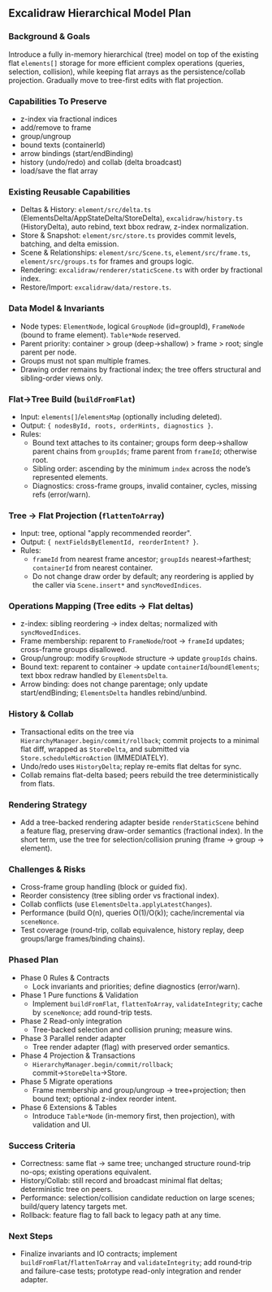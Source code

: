 ## Excalidraw Hierarchical Model Plan

### Background & Goals

Introduce a fully in-memory hierarchical (tree) model on top of the existing flat `elements[]` storage for more efficient complex operations (queries, selection, collision), while keeping flat arrays as the persistence/collab projection. Gradually move to tree-first edits with flat projection.

### Capabilities To Preserve

- z-index via fractional indices
- add/remove to frame
- group/ungroup
- bound texts (containerId)
- arrow bindings (start/endBinding)
- history (undo/redo) and collab (delta broadcast)
- load/save the flat array

### Existing Reusable Capabilities

- Deltas & History: `element/src/delta.ts` (ElementsDelta/AppStateDelta/StoreDelta), `excalidraw/history.ts` (HistoryDelta), auto rebind, text bbox redraw, z-index normalization.
- Store & Snapshot: `element/src/store.ts` provides commit levels, batching, and delta emission.
- Scene & Relationships: `element/src/Scene.ts`, `element/src/frame.ts`, `element/src/groups.ts` for frames and groups logic.
- Rendering: `excalidraw/renderer/staticScene.ts` with order by fractional index.
- Restore/Import: `excalidraw/data/restore.ts`.

### Data Model & Invariants

- Node types: `ElementNode`, logical `GroupNode` (id=groupId), `FrameNode` (bound to frame element). `Table*Node` reserved.
- Parent priority: container > group (deep→shallow) > frame > root; single parent per node.
- Groups must not span multiple frames.
- Drawing order remains by fractional index; the tree offers structural and sibling-order views only.

### Flat→Tree Build (`buildFromFlat`)

- Input: `elements[]`/`elementsMap` (optionally including deleted).
- Output: `{ nodesById, roots, orderHints, diagnostics }`.
- Rules:
  - Bound text attaches to its container; groups form deep→shallow parent chains from `groupIds`; frame parent from `frameId`; otherwise root.
  - Sibling order: ascending by the minimum `index` across the node’s represented elements.
  - Diagnostics: cross-frame groups, invalid container, cycles, missing refs (error/warn).

### Tree → Flat Projection (`flattenToArray`)

- Input: tree, optional "apply recommended reorder".
- Output: `{ nextFieldsByElementId, reorderIntent? }`.
- Rules:
  - `frameId` from nearest frame ancestor; `groupIds` nearest→farthest; `containerId` from nearest container.
  - Do not change draw order by default; any reordering is applied by the caller via `Scene.insert*` and `syncMovedIndices`.

### Operations Mapping (Tree edits → Flat deltas)

- z-index: sibling reordering → index deltas; normalized with `syncMovedIndices`.
- Frame membership: reparent to `FrameNode`/root → `frameId` updates; cross-frame groups disallowed.
- Group/ungroup: modify `GroupNode` structure → update `groupIds` chains.
- Bound text: reparent to container → update `containerId`/`boundElements`; text bbox redraw handled by `ElementsDelta`.
- Arrow binding: does not change parentage; only update start/endBinding; `ElementsDelta` handles rebind/unbind.

### History & Collab

- Transactional edits on the tree via `HierarchyManager.begin/commit/rollback`; commit projects to a minimal flat diff, wrapped as `StoreDelta`, and submitted via `Store.scheduleMicroAction` (IMMEDIATELY).
- Undo/redo uses `HistoryDelta`; replay re-emits flat deltas for sync.
- Collab remains flat-delta based; peers rebuild the tree deterministically from flats.

### Rendering Strategy

- Add a tree-backed rendering adapter beside `renderStaticScene` behind a feature flag, preserving draw-order semantics (fractional index). In the short term, use the tree for selection/collision pruning (frame → group → element).

### Challenges & Risks

- Cross-frame group handling (block or guided fix).
- Reorder consistency (tree sibling order vs fractional index).
- Collab conflicts (use `ElementsDelta.applyLatestChanges`).
- Performance (build O(n), queries O(1)/O(k)); cache/incremental via `sceneNonce`.
- Test coverage (round-trip, collab equivalence, history replay, deep groups/large frames/binding chains).

### Phased Plan

- Phase 0 Rules & Contracts
  - Lock invariants and priorities; define diagnostics (error/warn).
- Phase 1 Pure functions & Validation
  - Implement `buildFromFlat`, `flattenToArray`, `validateIntegrity`; cache by `sceneNonce`; add round-trip tests.
- Phase 2 Read-only integration
  - Tree-backed selection and collision pruning; measure wins.
- Phase 3 Parallel render adapter
  - Tree render adapter (flag) with preserved order semantics.
- Phase 4 Projection & Transactions
  - `HierarchyManager.begin/commit/rollback`; commit→`StoreDelta`→Store.
- Phase 5 Migrate operations
  - Frame membership and group/ungroup → tree+projection; then bound text; optional z-index reorder intent.
- Phase 6 Extensions & Tables
  - Introduce `Table*Node` (in-memory first, then projection), with validation and UI.

### Success Criteria

- Correctness: same flat → same tree; unchanged structure round-trip no-ops; existing operations equivalent.
- History/Collab: still record and broadcast minimal flat deltas; deterministic tree on peers.
- Performance: selection/collision candidate reduction on large scenes; build/query latency targets met.
- Rollback: feature flag to fall back to legacy path at any time.

### Next Steps

- Finalize invariants and IO contracts; implement `buildFromFlat`/`flattenToArray` and `validateIntegrity`; add round‑trip and failure-case tests; prototype read-only integration and render adapter.
